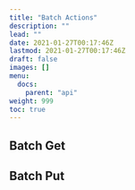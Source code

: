 ```yaml
---
title: "Batch Actions"
description: ""
lead: ""
date: 2021-01-27T00:17:46Z
lastmod: 2021-01-27T00:17:46Z
draft: false
images: []
menu: 
  docs:
    parent: "api"
weight: 999
toc: true
---
```


## Batch Get

## Batch Put